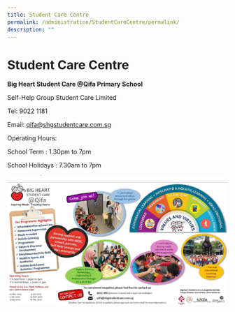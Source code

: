 ```yaml
---
title: Student Care Centre
permalink: /administration/StudentCareCentre/permalink/
description: ""
---
```

Student Care Centre
===================

  
  

**Big Heart Student Care @Qifa Primary School**  

Self-Help Group Student Care Limited  

  

Tel: 9022 1181

Email: [qifa@shgstudentcare.com.sg](mailto:qifa@shgstudentcare.com.sg)

  

Operating Hours:

School Term : 1.30pm to 7pm

School Holidays : 7.30am to 7pm

![](/images/Done/Done/SCC%20Info.jpg)